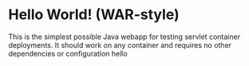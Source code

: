 Hello World! (WAR-style)
===============

This is the simplest possible Java webapp for testing servlet container deployments.  It should work on any container and requires no other dependencies or configuration
hello
